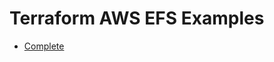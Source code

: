 # Terraform AWS EFS Examples

- [Complete](https://github.com/terraform-aws-modules/terraform-aws-efs/tree/master/examples/complete)
